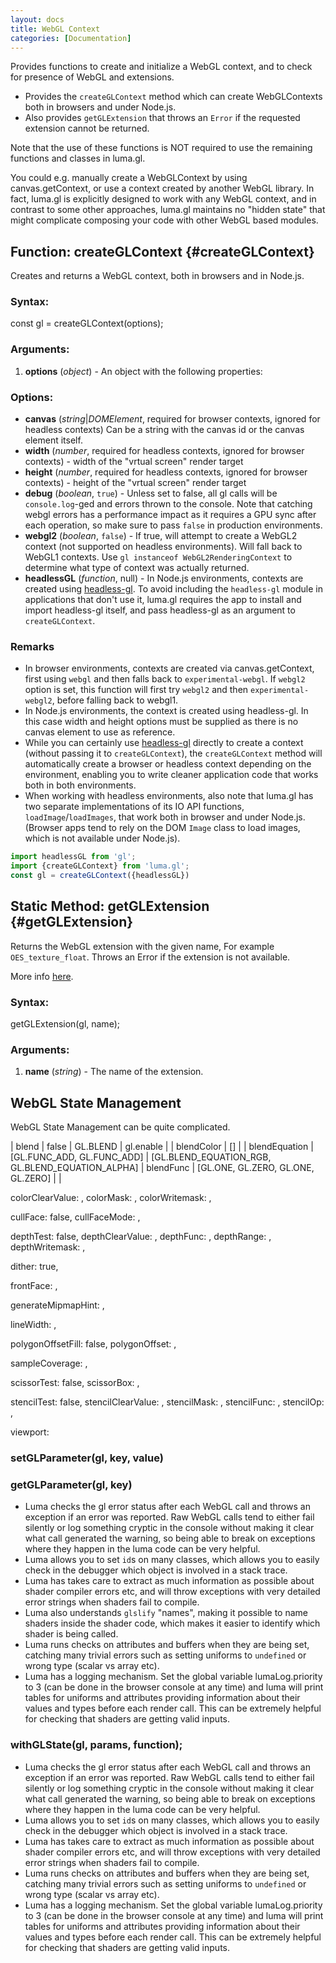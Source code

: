 ```yaml
---
layout: docs
title: WebGL Context
categories: [Documentation]
---
```


Provides functions to create and initialize a WebGL context, and
to check for presence of WebGL and extensions.

* Provides the `createGLContext` method which can create WebGLContexts
  both in browsers and under Node.js.
* Also provides `getGLExtension` that throws an `Error` if
  the requested extension cannot be returned.

Note that the use of these functions is NOT required to use the remaining
functions and classes in luma.gl.

You could e.g. manually create a WebGLContext by using canvas.getContext,
or use a context created by another WebGL library.
In fact, luma.gl is explicitly designed to work with any WebGL context, and
in contrast to some other approaches, luma.gl maintains no "hidden state"
that might complicate composing your code with other WebGL based modules.


Function: createGLContext {#createGLContext}
------------------------------------------------

Creates and returns a WebGL context, both in browsers and in Node.js.

### Syntax:

  const gl = createGLContext(options);

### Arguments:

1. **options** (*object*) - An object with the following properties:

### Options:

* **canvas** (*string*|*DOMElement*,
  required for browser contexts, ignored for headless contexts)
  Can be a string with the canvas id or the canvas element itself.
* **width** (*number*,
  required for headless contexts, ignored for browser contexts) -
  width of the "vrtual screen" render target
* **height** (*number*,
  required for headless contexts, ignored for browser contexts) -
  height of the "vrtual screen" render target
* **debug** (*boolean*, `true`) - Unless set to false,
  all gl calls will be `console.log`-ged and errors thrown to the console.
  Note that catching webgl errors has a performance impact as it requires
  a GPU sync after each operation, so make sure to pass `false` in production
  environments.
* **webgl2** (*boolean*, `false`) - If true, will attempt to create a
  WebGL2 context (not supported on headless environments). Will fall back
  to WebGL1 contexts. Use `gl instanceof WebGL2RenderingContext` to determine
  what type of context was actually returned.
* **headlessGL** (*function*, null) -
  In Node.js environments, contexts are created using
  [headless-gl](https://www.npmjs.com/package/gl).
  To avoid including the `headless-gl` module in applications that don't
  use it, luma.gl requires the app to
  install and import headless-gl itself, and pass headless-gl as an
  argument to `createGLContext`.


### Remarks

* In browser environments, contexts are created via canvas.getContext,
  first using `webgl` and then falls back to `experimental-webgl`. If
  `webgl2` option is set, this function will first try `webgl2` and then
  `experimental-webgl2`, before falling back to webgl1.
* In Node.js environments, the context is created using headless-gl.
  In this case width and height options must be supplied as there is
  no canvas element to use as reference.
* While you can certainly use
  [headless-gl](https://www.npmjs.com/package/gl) directly to
  create a context (without passing it to `createGLContext`),
  the `createGLContext` method will automatically create a browser or
  headless context depending on the environment, enabling you to write
  cleaner application code that works both in both environments.
* When working with headless environments, also note that luma.gl has two
  separate implementations of its IO API functions, `loadImage`/`loadImages`,
  that work both in browser and under Node.js. (Browser apps tend to rely on
  the DOM `Image` class to load images, which is not available under Node.js).

```js
import headlessGL from 'gl';
import {createGLContext} from 'luma.gl';
const gl = createGLContext({headlessGL})
```

Static Method: getGLExtension {#getGLExtension}
-----------------------------------------------------------

Returns the WebGL extension with the given name,
For example `OES_texture_float`.
Throws an Error if the extension is not available.

More info [here](http://www.khronos.org/registry/webgl/extensions/).

### Syntax:

  getGLExtension(gl, name);


### Arguments:

1. **name** (*string*) - The name of the extension.



## WebGL State Management

WebGL State Management can be quite complicated.

| blend         | false | GL.BLEND | gl.enable |
| blendColor    | [] |
| blendEquation | [GL.FUNC_ADD, GL.FUNC_ADD] | [GL.BLEND_EQUATION_RGB, GL.BLEND_EQUATION_ALPHA] |
  blendFunc     | [GL.ONE, GL.ZERO, GL.ONE, GL.ZERO] |  |

  colorClearValue: ,
  colorMask: ,
  colorWritemask: ,

  cullFace: false,
  cullFaceMode: ,

  depthTest: false,
  depthClearValue: ,
  depthFunc: ,
  depthRange: ,
  depthWritemask: ,

  dither: true,

  frontFace: ,

  generateMipmapHint: ,

  lineWidth: ,

  polygonOffsetFill: false,
  polygonOffset: ,

  sampleCoverage: ,

  scissorTest: false,
  scissorBox: ,

  stencilTest: false,
  stencilClearValue: ,
  stencilMask: ,
  stencilFunc: ,
  stencilOp: ,

  viewport:


### setGLParameter(gl, key, value)

### getGLParameter(gl, key)

* Luma checks the gl error status after each WebGL call and throws an
  exception if an error was reported. Raw WebGL calls tend to either fail
  silently or log something cryptic in the console without making it clear
  what call generated the warning, so being able to break
  on exceptions where they happen in the luma code can be very helpful.
* Luma allows you to set `id`s on many classes, which allows you to easily
  check in the debugger which object is involved in a stack trace.
* Luma has takes care to extract as much information as possible about
  shader compiler errors etc, and will throw exceptions with very detailed
  error strings when shaders fail to compile.
* Luma also understands `glslify` "names", making it possible to name shaders
  inside the shader code, which makes it easier to identify which shader
  is being called.
* Luma runs checks on attributes and buffers when they are being set,
  catching many trivial errors such as setting uniforms to `undefined`
  or wrong type (scalar vs array etc).
* Luma has a logging mechanism. Set the global variable lumaLog.priority to 3
  (can be done in the browser console at any time) and luma will print
  tables for uniforms and attributes providing information
  about their values and types before each render call. This can be extremely
  helpful for checking that shaders are getting valid inputs.
### withGLState(gl, params, function);

* Luma checks the gl error status after each WebGL call and throws an
  exception if an error was reported. Raw WebGL calls tend to either fail
  silently or log something cryptic in the console without making it clear
  what call generated the warning, so being able to break
  on exceptions where they happen in the luma code can be very helpful.
* Luma allows you to set `id`s on many classes, which allows you to easily
  check in the debugger which object is involved in a stack trace.
* Luma has takes care to extract as much information as possible about
  shader compiler errors etc, and will throw exceptions with very detailed
  error strings when shaders fail to compile.
* Luma runs checks on attributes and buffers when they are being set,
  catching many trivial errors such as setting uniforms to `undefined`
  or wrong type (scalar vs array etc).
* Luma has a logging mechanism. Set the global variable lumaLog.priority to 3
  (can be done in the browser console at any time) and luma will print
  tables for uniforms and attributes providing information
  about their values and types before each render call. This can be extremely
  helpful for checking that shaders are getting valid inputs.

